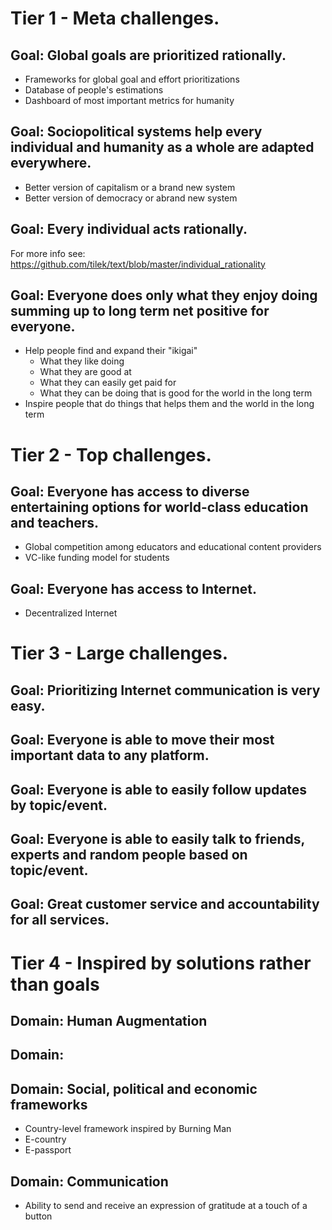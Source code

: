 # Tier 1 - Meta challenges.

## Goal: Global goals are prioritized rationally.
  - Frameworks for global goal and effort prioritizations
  - Database of people's estimations
  - Dashboard of most important metrics for humanity
  
## Goal: Sociopolitical systems help every individual and humanity as a whole are adapted everywhere.
  - Better version of capitalism or a brand new system
  - Better version of democracy or  abrand new system

## Goal: Every individual acts rationally.
  For more info see: https://github.com/tilek/text/blob/master/individual_rationality

## Goal: Everyone does only what they enjoy doing summing up to long term net positive for everyone.
  - Help people find and expand their "ikigai"
    - What they like doing
    - What they are good at
    - What they can easily get paid for
    - What they can be doing that is good for the world in the long term
  - Inspire people that do things that helps them and the world in the long term


# Tier 2 - Top challenges.

## Goal: Everyone has access to diverse entertaining options for world-class education and teachers.
  - Global competition among educators and educational content providers
  - VC-like funding model for students

## Goal: Everyone has access to Internet.
  - Decentralized Internet


# Tier 3 - Large challenges.

## Goal: Prioritizing Internet communication is very easy.

## Goal: Everyone is able to move their most important data to any platform.

## Goal: Everyone is able to easily follow updates by topic/event.

## Goal: Everyone is able to easily talk to friends, experts and random people based on topic/event.

## Goal: Great customer service and accountability for all services.


# Tier 4 - Inspired by solutions rather than goals

## Domain: Human Augmentation

## Domain: 

## Domain: Social, political and economic frameworks
  - Country-level framework inspired by Burning Man
  - E-country
  - E-passport
  
## Domain: Communication
  - Ability to send and receive an expression of gratitude at a touch of a button
  
